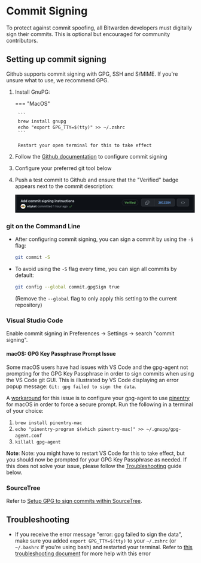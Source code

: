 # Commit Signing

To protect against commit spoofing, all Bitwarden developers must digitally sign their commits. This is optional but encouraged for community contributors.

## Setting up commit signing

Github supports commit signing with GPG, SSH and S/MIME. If you're unsure what to use, we recommend GPG.

1. Install GnuPG:

    === "MacOS"
    
        ```
        brew install gnupg
        echo "export GPG_TTY=$(tty)" >> ~/.zshrc
        ```

        Restart your open terminal for this to take effect

2. Follow the [Github documentation](https://docs.github.com/en/authentication/managing-commit-signature-verification/about-commit-signature-verification) to configure commit signing

3. Configure your preferred git tool below

4. Push a test commit to Github and ensure that the "Verified" badge appears next to the commit description:

    ![Image showing the Verified badge in Github](./commit-signing.png)

### git on the Command Line

* After configuring commit signing, you can sign a commit by using the `-S` flag:

    ```bash
    git commit -S
    ```

* To avoid using the `-S` flag every time, you can sign all commits by default:

    ```bash
    git config --global commit.gpgSign true 
    ```

    (Remove the `--global` flag to only apply this setting to the current repository)

### Visual Studio Code

Enable commit signing in Preferences -> Settings -> search "commit signing".

#### macOS: GPG Key Passphrase Prompt Issue 

Some macOS users have had issues with VS Code and the gpg-agent not prompting for the GPG Key Passphrase in order to sign commits when using the VS Code git GUI. 
This is illustrated by VS Code displaying an error popup message: `Git: gpg failed to sign the data`.

A [workaround](https://github.com/microsoft/vscode/issues/43809#issuecomment-828773909) for this issue is to configure your gpg-agent to use [pinentry](https://www.gnupg.org/related_software/pinentry/index.html) for macOS in order to force a secure prompt. Run the following in a terminal of your choice:

1. `brew install pinentry-mac`
2. `echo "pinentry-program $(which pinentry-mac)" >> ~/.gnupg/gpg-agent.conf`
3. `killall gpg-agent`

**Note**: Note: you might have to restart VS Code for this to take effect, but you should now be prompted for your GPG Key Passphrase as needed. If this does not solve your issue, please follow the [Troubleshooting](#troubleshooting) guide below.
### SourceTree

Refer to [Setup GPG to sign commits within SourceTree](https://confluence.atlassian.com/sourcetreekb/setup-gpg-to-sign-commits-within-sourcetree-765397791.html).


## Troubleshooting

* If you receive the error message "error: gpg failed to sign the data", make sure you added `export GPG_TTY=$(tty)` to your `~/.zshrc` (or `~/.bashrc` if you're using bash) and restarted your terminal. Refer to [this troubleshooting document](https://gist.github.com/paolocarrasco/18ca8fe6e63490ae1be23e84a7039374) for more help with this error
